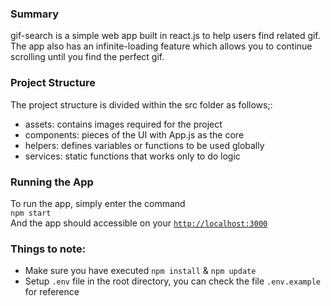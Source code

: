 ### Summary
gif-search is a simple web app built in react.js to help users find related gif.
<br/>
The app also has an infinite-loading feature which allows you to continue scrolling until you find the perfect gif. 

### Project Structure
The project structure is divided within the src folder as follows;:
<ul>
    <li>assets: contains images required for the project</li>
    <li>components: pieces of the UI with App.js as the core</li>
    <li>helpers: defines variables or functions to be used globally</li>
    <li>services: static functions that works only to do logic</li>
</ul>

### Running the App
To run the app, simply enter the command<br/> 
<code>npm start</code>
<br/>
And the app should accessible on your 
<code>[http://localhost:3000](http://localhost:3000)</code>

### Things to note: 
<ul>
    <li>Make sure you have executed <code>npm install</code> & <code>npm update</code></li>
    <li>Setup <code>.env</code> file in the root directory, you can check the file <code>.env.example</code> for reference</li>
</ul>